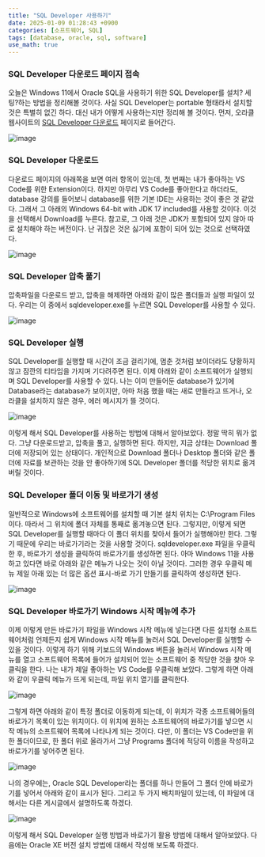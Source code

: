```yaml
---
title: "SQL Developer 사용하기"
date: 2025-01-09 01:28:43 +0900
categories: [소프트웨어, SQL]
tags: [database, oracle, sql, software]
use_math: true
---
```


### SQL Developer 다운로드 페이지 접속
오늘은 Windows 11에서 Oracle SQL을 사용하기 위한 SQL Developer를 설치? 세팅?하는 방법을 정리해볼 것이다. 사실 SQL Developer는 portable 형태라서 설치할 것은 특별히 없긴 하다. 대신 내가 어떻게 사용하는지만 정리해 볼 것이다. 먼저, 오라클 웹사이트의 [SQL Developer 다운로드](https://www.oracle.com/database/sqldeveloper/technologies/download/) 페이지로 들어간다.

![image](https://www.dropbox.com/scl/fi/2baoye2fnpn9ylr15qo4j/2501090001-1.jpg?rlkey=cadbozvxk46bdxwsagmw9hiwg&st=s8if2h6n&raw=1)

### SQL Developer 다운로드
다운로드 페이지의 아래쪽을 보면 여러 항목이 있는데, 첫 번째는 내가 좋아하는 VS Code를 위한 Extension이다. 하지만 아무리 VS Code를 좋아한다고 하더라도, database 강의를 들어보니 database를 위한 기본 IDE는 사용하는 것이 좋은 것 같았다. 그래서 그 아래의 Windows 64-bit with JDK 17 included를 사용할 것이다. 이것을 선택해서 Download를 누른다. 참고로, 그 아래 것은 JDK가 포함되어 있지 않아 따로 설치해야 하는 버전이다. 난 귀찮은 것은 싫기에 포함이 되어 있는 것으로 선택하였다.

![image](https://www.dropbox.com/scl/fi/n22vfhu2nslc4qiywj7ek/2501090001-2.jpg?rlkey=8ktugbixxtgtfljz78xzyv068&st=jo7kbzzt&raw=1)

### SQL Developer 압축 풀기
압축파일을 다운로드 받고, 압축을 해제하면 아래와 같이 많은 폴더들과 실행 파일이 있다. 우리는 이 중에서 sqldeveloper.exe를 누르면 SQL Developer를 사용할 수 있다.

![image](https://www.dropbox.com/scl/fi/7fzzfkaq4uhfuu3fwisxw/2501090001-3.jpg?rlkey=8hcceolb77rk8agzc5p7fg1mp&st=q1ebde78&raw=1)

### SQL Developer 실행
SQL Developer를 실행할 때 시간이 조금 걸리기에, 멈춘 것처럼 보이더라도 당황하지 않고 잠깐의 티타임을 가지며 기다려주면 된다. 이제 아래와 같이 소프트웨어가 실행되며 SQL Developer를 사용할 수 있다. 나는 이미 만들어둔 database가 있기에 Database라는 database가 보이지만, 아마 처음 했을 때는 새로 만들라고 뜨거나, 오라클을 설치하지 않은 경우, 에러 메시지가 뜰 것이다.

![image](https://www.dropbox.com/scl/fi/pin9sa6zxeq0d3igpqiy6/2501090001-4.jpg?rlkey=4b4w6vda808x3ow4lpm6qu0bz&st=srvvdhq9&raw=1)

이렇게 해서 SQL Developer를 사용하는 방법에 대해서 알아보았다. 정말 딱히 뭐가 없다. 그냥 다운로드받고, 압축을 풀고, 실행하면 된다. 하지만, 지금 상태는 Download 폴더에 저장되어 있는 상태이다. 개인적으로 Download 폴더나 Desktop 폴더와 같은 폴더에 자료를 보관하는 것을 안 좋아하기에 SQL Developer 폴더를 적당한 위치로 옮겨버릴 것이다. 

### SQL Developer 폴더 이동 및 바로가기 생성
일반적으로 Windows에 소프트웨어를 설치할 때 기본 설치 위치는 C:\Program Files이다. 따라서 그 위치에 폴더 자체를 통째로 옮겨놓으면 된다. 그렇지만, 이렇게 되면 SQL Developer를 실행할 때마다 이 폴더 위치를 찾아서 들어가 실행해야만 한다. 그렇기 때문에 우리는 바로가기라는 것을 사용할 것이다. sqldeveloper.exe 파일을 우클릭한 후, 바로가기 생성을 클릭하여 바로가기를 생성하면 된다. 아마 Windows 11을 사용하고 있다면 바로 아래와 같은 메뉴가 나오는 것이 아닐 것이다. 그러한 경우 우클릭 메뉴 제일 아래 있는 더 많은 옵션 표시-바로 가기 만들기를 클릭하여 생성하면 된다.

![image](https://www.dropbox.com/scl/fi/8gi8ljaqlta970en3aja1/2501090001-5.jpg?rlkey=oj1xd7p6kxsc03odqezc95qnc&st=noxxntbr&raw=1)

### SQL Developer 바로가기 Windows 시작 메뉴에 추가
이제 이렇게 만든 바로가기 파일을 Windows 시작 메뉴에 넣는다면 다른 설치형 소프트웨어처럼 언제든지 쉽게 Windows 시작 메뉴를 눌러서 SQL Developer를 실행할 수 있을 것이다. 이렇게 하기 위해 키보드의 Windows 버튼을 눌러서 Windows 시작 메뉴를 열고 소프트웨어 목록에 들어가 설치되어 있는 소프트웨어 중 적당한 것을 찾아 우클릭을 한다. 나는 내가 제일 좋아하는 VS Code를 우클릭해 보았다. 그렇게 하면 아래와 같이 우클릭 메뉴가 뜨게 되는데, 파일 위치 열기를 클릭한다.

![image](https://www.dropbox.com/scl/fi/0bhclsqcmw0nnl6nzfeva/2501090001-6.jpg?rlkey=siez8jqh5ot0verypj08hj274&st=odo6gtt7&raw=1)

그렇게 하면 아래와 같이 특정 폴더로 이동하게 되는데, 이 위치가 각종 소프트웨어들의 바로가기 목록이 있는 위치이다. 이 위치에 원하는 소프트웨어의 바로가기를 넣으면 시작 메뉴의 소프트웨어 목록에 나타나게 되는 것이다. 다만, 이 폴더는 VS Code만을 위한 폴더이므로, 한 폴더 위로 올라가서 그냥 Programs 폴더에 적당히 이름을 작성하고 바로가기를 넣어주면 된다.

![image](https://www.dropbox.com/scl/fi/s2vfwiabsz37o4iamdazv/2501090001-7.jpg?rlkey=wdpt6y2r8y6xqdnsezcyplit0&st=yctn4zar&raw=1)

나의 경우에는, Oracle SQL Developer라는 폴더를 하나 만들어 그 폴더 안에 바로가기를 넣어서 아래와 같이 표시가 된다. 그리고 두 가지 배치파일이 있는데, 이 파일에 대해서는 다른 게시글에서 설명하도록 하겠다.

![image](https://www.dropbox.com/scl/fi/u5wk60aubk120i8s1uuk2/2501090001-8.jpg?rlkey=kcudinkpu6pj1ismwrskecvsx&st=639wbjj9&raw=1)

이렇게 해서 SQL Developer 실행 방법과 바로가기 활용 방법에 대해서 알아보았다. 다음에는 Oracle XE 버전 설치 방법에 대해서 작성해 보도록 하겠다.